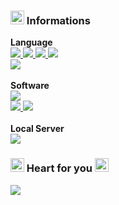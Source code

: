 ### <a href="https://github.com/newlynameds" target="_blank"><img src="https://github.com/newlynameds/newlynameds/blob/master/images/rainbow.star.gif?raw=true" width="22px"></a> Informations
**Language** <br>
<a href="https://fr.wikipedia.org/wiki/HTML5" target="_blank">
  <img src="https://img.shields.io/badge/HTML-5-orange?logo=Brave&style=flat&logoColor=white">
</a> 
<a href="https://fr.wikipedia.org/wiki/JavaScript" target="_blank">
  <img src="https://img.shields.io/badge/JavaScript-11-yellow?logo=brave&style=flat&logoColor=white">
</a> 
<a href="https://fr.wikipedia.org/wiki/Feuilles_de_style_en_cascade" target="_blank">
  <img src="https://img.shields.io/badge/CSS-2.1-blue?logo=brave&style=flat&logoColor=white">
</a> 
<a href="https://fr.wikipedia.org/wiki/PHP" target="_blank">
  <img src="https://img.shields.io/badge/PHP-8.0.2-blueviolet?logo=brave&style=flat&logoColor=white">
</a> 
<br>
<a href="https://fr.wikipedia.org/wiki/Node.js" target="_blank">
  <img src="https://img.shields.io/badge/Node.js-15.9.0-success?logo=brave&style=flat&logoColor=white">
</a>
<br><br>
**Software** <br>
<a href="https://fr.wikipedia.org/wiki/Sublime_Text" target="_blank">
  <img src="https://img.shields.io/badge/Sublime%20Text-4-orange?logo=Windows&style=flat">
</a> <br>
<a href="https://fr.wikipedia.org/wiki/Adobe_Photoshop" target="_blank">
  <img src="https://img.shields.io/badge/Photoshop-2021-blue?logo=Windows&style=flat">
</a> 
<a href="https://fr.wikipedia.org/wiki/Adobe_After_Effects" target="_blank">
  <img src="https://img.shields.io/badge/After%20Effects-2020-blueviolet?logo=Windows&style=flat">
</a> 
<br><br>
**Local Server** <br>
<a href="https://fr.wikipedia.org/wiki/WampServer" target="_blank">
  <img src="https://img.shields.io/badge/WampServer-3.2.3-blueviolet?logo=Windows&style=flat">
</a> 
### <a href="https://github.com/newlynameds" target="_blank"><img src="https://github.com/newlynameds/newlynameds/blob/master/images/crystal.green.png?raw=true" width="22px"></a> Heart for you <a href="https://github.com/newlynameds" target="_blank"><img src="https://github.com/newlynameds/newlynameds/blob/master/images/crystal.red.png?raw=true" width="22px"></a>
<a href="https://allmylinks.com/newly" target="_blank"><img src="https://discord.c99.nl/widget/theme-2/637228770541043733.png"></a>
